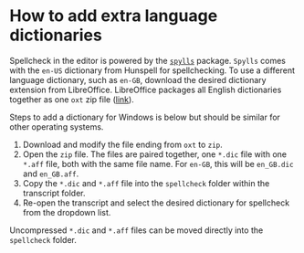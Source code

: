 # How to add extra language dictionaries

Spellcheck in the editor is powered by the [`spylls`](https://github.com/zverok/spylls) package. `Spylls` comes with the `en-US` dictionary from Hunspell for spellchecking. To use a different language dictionary, such as `en-GB`, download the desired dictionary extension from LibreOffice. LibreOffice packages all English dictionaries together as one `oxt` zip file ([link](https://extensions.libreoffice.org/en/extensions/show/english-dictionaries)). 

Steps to add a dictionary for Windows is below but should be similar for other operating systems.
1. Download and modify the file ending from `oxt` to `zip`.
2. Open the `zip` file. The files are paired together, one `*.dic` file with one `*.aff` file, both with the same file name. For `en-GB`, this will be `en_GB.dic` and `en_GB.aff`.
3. Copy the `*.dic` and `*.aff` file into the `spellcheck` folder within the transcript folder. 
4. Re-open the transcript and select the desired dictionary for spellcheck from the dropdown list.

Uncompressed `*.dic` and `*.aff` files can be moved directly into the `spellcheck` folder.